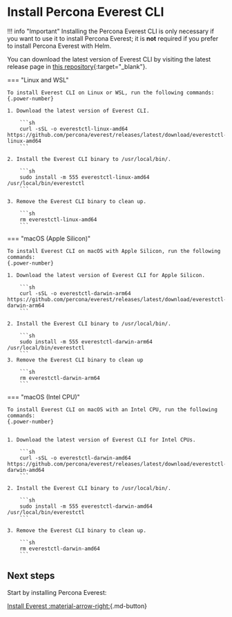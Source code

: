 # Install Percona Everest CLI

!!! info "Important"
    Installing the Percona Everest CLI is only necessary if you want to use it to install Percona Everest; it is **not** required if you prefer to install Percona Everest with Helm.

You can download the latest version of Everest CLI by visiting the latest release page in [this repository](https://github.com/percona/everest/releases/latest){:target="_blank"}.


=== "Linux and WSL"

    To install Everest CLI on Linux or WSL, run the following commands:
    {.power-number}

    1. Download the latest version of Everest CLI.

        ```sh
        curl -sSL -o everestctl-linux-amd64 https://github.com/percona/everest/releases/latest/download/everestctl-linux-amd64
        ```

    2. Install the Everest CLI binary to /usr/local/bin/.

        ```sh
        sudo install -m 555 everestctl-linux-amd64 /usr/local/bin/everestctl
        ```

    3. Remove the Everest CLI binary to clean up.

        ```sh
        rm everestctl-linux-amd64
        ```         

=== "macOS (Apple Silicon)"

    To install Everest CLI on macOS with Apple Silicon, run the following commands:
    {.power-number}

    1. Download the latest version of Everest CLI for Apple Silicon.

        ```sh
        curl -sSL -o everestctl-darwin-arm64 https://github.com/percona/everest/releases/latest/download/everestctl-darwin-arm64
        ```

    2. Install the Everest CLI binary to /usr/local/bin/.

        ```sh
        sudo install -m 555 everestctl-darwin-arm64 /usr/local/bin/everestctl
        ```
    3. Remove the Everest CLI binary to clean up

        ```sh
        rm everestctl-darwin-arm64
        ```

=== "macOS (Intel CPU)"

    To install Everest CLI on macOS with an Intel CPU, run the following commands:
    {.power-number}


    1. Download the latest version of Everest CLI for Intel CPUs.

        ```sh
        curl -sSL -o everestctl-darwin-amd64 https://github.com/percona/everest/releases/latest/download/everestctl-darwin-amd64
        ```

    2. Install the Everest CLI binary to /usr/local/bin/.

        ```sh
        sudo install -m 555 everestctl-darwin-amd64 /usr/local/bin/everestctl
        ```

    3. Remove the Everest CLI binary to clean up.

        ```sh
        rm everestctl-darwin-amd64
        ```

## Next steps

Start by installing Percona Everest:

[Install Everest :material-arrow-right:](../install/installEverest.md){.md-button}
